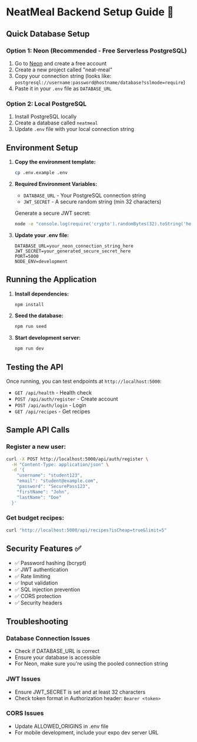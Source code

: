 # NeatMeal Backend Setup Guide 🚀

## Quick Database Setup

### Option 1: Neon (Recommended - Free Serverless PostgreSQL)
1. Go to [Neon](https://neon.tech) and create a free account
2. Create a new project called "neat-meal"
3. Copy your connection string (looks like: `postgresql://username:password@hostname/database?sslmode=require`)
4. Paste it in your `.env` file as `DATABASE_URL`

### Option 2: Local PostgreSQL
1. Install PostgreSQL locally
2. Create a database called `neatmeal`
3. Update `.env` file with your local connection string

## Environment Setup

1. **Copy the environment template:**
   ```bash
   cp .env.example .env
   ```

2. **Required Environment Variables:**
   - `DATABASE_URL` - Your PostgreSQL connection string
   - `JWT_SECRET` - A secure random string (min 32 characters)
   
   Generate a secure JWT secret:
   ```bash
   node -e "console.log(require('crypto').randomBytes(32).toString('hex'))"
   ```

3. **Update your .env file:**
   ```env
   DATABASE_URL=your_neon_connection_string_here
   JWT_SECRET=your_generated_secure_secret_here
   PORT=5000
   NODE_ENV=development
   ```

## Running the Application

1. **Install dependencies:**
   ```bash
   npm install
   ```

2. **Seed the database:**
   ```bash
   npm run seed
   ```

3. **Start development server:**
   ```bash
   npm run dev
   ```

## Testing the API

Once running, you can test endpoints at `http://localhost:5000`:

- `GET /api/health` - Health check
- `POST /api/auth/register` - Create account
- `POST /api/auth/login` - Login
- `GET /api/recipes` - Get recipes

## Sample API Calls

### Register a new user:
```bash
curl -X POST http://localhost:5000/api/auth/register \
  -H "Content-Type: application/json" \
  -d '{
    "username": "student123",
    "email": "student@example.com",
    "password": "SecurePass123",
    "firstName": "John",
    "lastName": "Doe"
  }'
```

### Get budget recipes:
```bash
curl "http://localhost:5000/api/recipes?isCheap=true&limit=5"
```

## Security Features ✅

- ✅ Password hashing (bcrypt)
- ✅ JWT authentication
- ✅ Rate limiting
- ✅ Input validation
- ✅ SQL injection prevention
- ✅ CORS protection
- ✅ Security headers

## Troubleshooting

### Database Connection Issues
- Check if DATABASE_URL is correct
- Ensure your database is accessible
- For Neon, make sure you're using the pooled connection string

### JWT Issues
- Ensure JWT_SECRET is set and at least 32 characters
- Check token format in Authorization header: `Bearer <token>`

### CORS Issues
- Update ALLOWED_ORIGINS in .env file
- For mobile development, include your expo dev server URL
